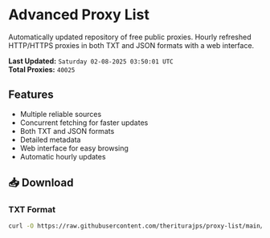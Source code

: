 # Advanced Proxy List

Automatically updated repository of free public proxies. Hourly refreshed HTTP/HTTPS proxies in both TXT and JSON formats with a web interface.

**Last Updated:** `Saturday 02-08-2025 03:50:01 UTC`  
**Total Proxies:** `40025`

## Features
- Multiple reliable sources
- Concurrent fetching for faster updates
- Both TXT and JSON formats
- Detailed metadata
- Web interface for easy browsing
- Automatic hourly updates

## 📥 Download

### TXT Format
```bash
curl -O https://raw.githubusercontent.com/theriturajps/proxy-list/main/proxies.txt
